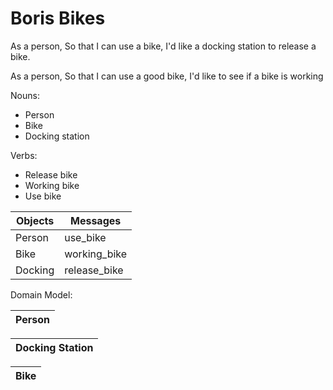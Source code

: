 # Boris Bikes

As a person,
So that I can use a bike,
I'd like a docking station to release a bike.

As a person,
So that I can use a good bike,
I'd like to see if a bike is working

Nouns:
- Person
- Bike
- Docking station

Verbs:
- Release bike
- Working bike
- Use bike

| Objects   | Messages     |
| ---       | ---          |
| Person    | use_bike     |
| Bike      | working_bike |
| Docking   | release_bike |

Domain Model:

| Person |
| ---    |

| Docking Station |
| ---             |

| Bike |
| ---
